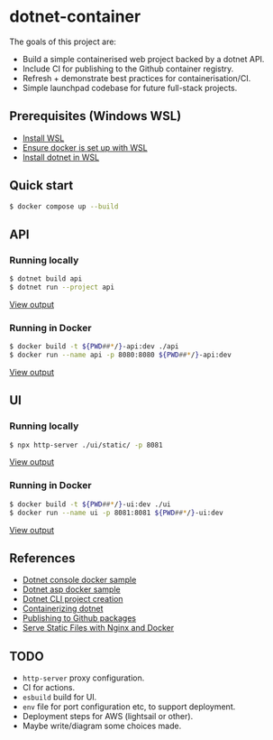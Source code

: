 # dotnet-container

The goals of this project are:

- Build a simple containerised web project backed by a dotnet API.
- Include CI for publishing to the Github container registry.
- Refresh + demonstrate best practices for containerisation/CI.
- Simple launchpad codebase for future full-stack projects.

## Prerequisites (Windows WSL)

- [Install WSL](https://learn.microsoft.com/en-us/windows/wsl/install)
- [Ensure docker is set up with WSL](https://docs.docker.com/desktop/wsl/)
- [Install dotnet in WSL](https://learn.microsoft.com/en-us/dotnet/core/install/linux-ubuntu)

## Quick start

```bash
$ docker compose up --build
```

## API

### Running locally

```bash
$ dotnet build api
$ dotnet run --project api
```

[View output](http://localhost:5112)

### Running in Docker

```bash
$ docker build -t ${PWD##*/}-api:dev ./api
$ docker run --name api -p 8080:8080 ${PWD##*/}-api:dev
```

[View output](http://localhost:8080)

## UI

### Running locally

```bash
$ npx http-server ./ui/static/ -p 8081
```

[View output](http://localhost:8081/)

### Running in Docker

```bash
$ docker build -t ${PWD##*/}-ui:dev ./ui
$ docker run --name ui -p 8081:8081 ${PWD##*/}-ui:dev
```

[View output](http://localhost:8081)

## References

- [Dotnet console docker sample](https://github.com/dotnet/dotnet-docker/blob/main/samples/dotnetapp/README.md)
- [Dotnet asp docker sample](https://github.com/dotnet/dotnet-docker/blob/main/samples/aspnetapp/README.md)
- [Dotnet CLI project creation](https://learn.microsoft.com/en-us/dotnet/core/tools/dotnet-new)
- [Containerizing dotnet](https://chris-ayers.com/2023/12/03/containerizing-dotnet-part-1)
- [Publishing to Github packages](https://docs.github.com/en/actions/publishing-packages/publishing-docker-images)
- [Serve Static Files with Nginx and Docker](https://sabe.io/tutorials/serve-static-files-nginx-docker)

## TODO

- `http-server` proxy configuration.
- CI for actions.
- `esbuild` build for UI.
- `env` file for port configuration etc, to support deployment.
- Deployment steps for AWS (lightsail or other).
- Maybe write/diagram some choices made.
